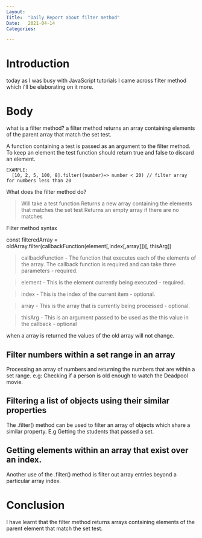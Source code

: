```yaml
---
Layout:
Title:	"Daily Report about filter method"
Date:	2021-04-14
Categories:

---
```


# Introduction

today as I was busy with JavaScript tutorials I came across filter method 
which i'll be elaborating on it more.

# Body

what is a filter method?
a filter method returns an array containing elements of the parent array that match the set test.

A function containing a test is passed as an argument to the filter method. To keep an element the 
test function should return true and false to discard an element.

    EXAMPLE:
      [10, 2, 5, 100, 8].filter((number)=> number < 20) // filter array for numbers less than 20

What does the filter method do?

> Will take a test function
> Returns a new array containing the elements that matches the set test
> Returns an empty array if there are no matches

Filter method syntax

const filteredArray = oldArray.filter(callbackFunction(element[,index[,array]])[, thisArg])

> callbackFunction - The function that executes each of the elements of the array. The callback function is required and can take three parameters - required.

> element - This is the element currently being executed - required.

> index - This is the index of the current item - optional.

> array - This is the array that is currently being processed - optional.

> thisArg - This is an argument passed to be used as the this value in the callback - optional

when a array is returned the values of the old array will not change.

## Filter numbers within a set range in an array

Processing an array of numbers and returning the numbers that are within a set range. e.g: Checking if a person is old enough to watch the Deadpool movie.

## Filtering a list of objects using their similar properties

The .filter() method can be used to filter an array of objects which share a similar property. E.g Getting the students that passed a set.

## Getting elements within an array that exist over an index.

Another use of the .filter() method is filter out array entries beyond a particular array index.

# Conclusion

I have learnt that the filter method returns arrays containing elements of the parent element that match the 
set test.
